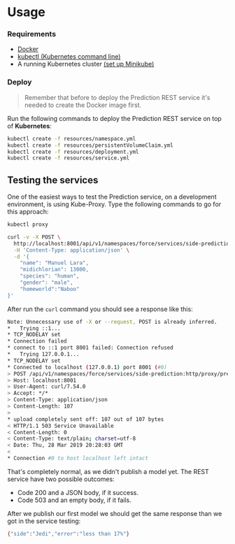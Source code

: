 # Usage

### Requirements

* [Docker](https://docs.docker.com/install/)
* [kubectl (Kubernetes command line)](https://kubernetes.io/docs/tasks/tools/install-kubectl/)
* A running Kubernetes cluster [(set up Minikube)](https://kubernetes.io/docs/setup/minikube/)

### Deploy

> Remember that before to deploy the Prediction REST service it's needed to create the Docker image first.

Run the following commands to deploy the Prediction REST service on top of **Kubernetes**:

```sh
kubectl create -f resources/namespace.yml
kubectl create -f resources/persistentVolumeClaim.yml
kubectl create -f resources/deployment.yml
kubectl create -f resources/service.yml
```

## Testing the services

One of the easiest ways to test the Prediction service, on a development environment, is using Kube-Proxy. Type the following commands to go for this approach:

```sh
kubectl proxy

curl -v -X POST \
  http://localhost:8001/api/v1/namespaces/force/services/side-prediction:http/proxy/prediction \
  -H 'Content-Type: application/json' \
  -d '{
	"name": "Manuel Lara",
	"midichlorian": 13000,
	"species": "human",
	"gender": "male",
	"homeworld":"Naboo"
}'
```

After run the ```curl``` command you should see a response like this:

```sh
Note: Unnecessary use of -X or --request, POST is already inferred.
*   Trying ::1...
* TCP_NODELAY set
* Connection failed
* connect to ::1 port 8001 failed: Connection refused
*   Trying 127.0.0.1...
* TCP_NODELAY set
* Connected to localhost (127.0.0.1) port 8001 (#0)
> POST /api/v1/namespaces/force/services/side-prediction:http/proxy/prediction HTTP/1.1
> Host: localhost:8001
> User-Agent: curl/7.54.0
> Accept: */*
> Content-Type: application/json
> Content-Length: 107
> 
* upload completely sent off: 107 out of 107 bytes
< HTTP/1.1 503 Service Unavailable
< Content-Length: 0
< Content-Type: text/plain; charset=utf-8
< Date: Thu, 28 Mar 2019 20:28:03 GMT
< 
* Connection #0 to host localhost left intact
```

That's completely normal, as we didn't publish a model yet. The REST service have two possible outcomes:

* Code 200 and a JSON body, if it success.
* Code 503 and an empty body, if it fails.

After we publish our first model we should get the same response than we got in the service testing:

```sh
{"side":"Jedi","error":"less than 17%"}
```